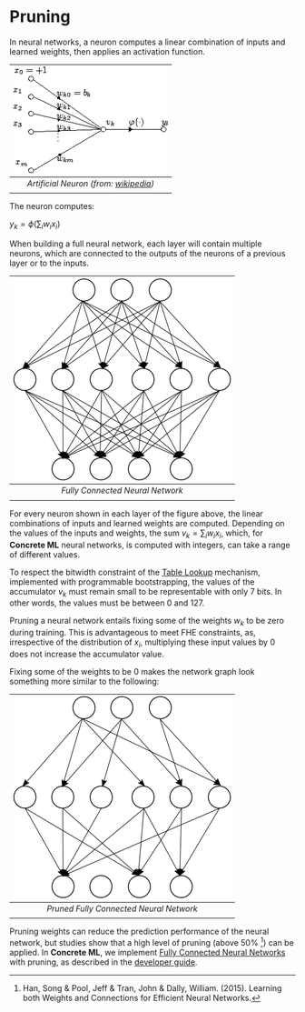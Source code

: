 # Pruning

In neural networks, a neuron computes a linear combination of inputs and learned weights, then applies an activation function.

|                   ![Artificial Neuron](figures/Artificial_neuron.png)                    |
| :--------------------------------------------------------------------------------------: |
| *Artificial Neuron (from: [wikipedia](https://en.wikipedia.org/wiki/Artificial_neuron))* |
|                                                                                          |

The neuron computes:

$y_k = \phi\left(\sum_i w_ix_i\right)$

When building a full neural network, each layer will contain multiple neurons, which are connected to the outputs of the neurons of a previous layer or to the inputs.

| ![Neural Network](figures/network.png) |
| :------------------------------------: |
|    *Fully Connected Neural Network*    |
|                                        |

For every neuron shown in each layer of the figure above, the linear combinations of inputs and learned weights are computed. Depending on the values of the inputs and weights, the sum $v_k = \sum_i w_ix_i$, which, for **Concrete ML** neural networks, is computed with integers, can take a range of different values.

To respect the bitwidth constraint of the [Table Lookup](https://docs.zama.ai/concrete-numpy/stable/user/tutorial/table_lookup.html) mechanism, implemented with programmable bootstrapping, the values of the accumulator $v_k$ must remain small to be representable with only 7 bits. In other words, the values must be between 0 and 127.

Pruning a neural network entails fixing some of the weights $w_k$ to be zero during training. This is advantageous to meet FHE constraints, as, irrespective of the distribution of $x_i$, multiplying these input values by 0 does not increase the accumulator value.

Fixing some of the weights to be 0 makes the network graph look something more similar to the following:

| ![Neural Network](figures/prunednet.png) |
| :--------------------------------------: |
| *Pruned Fully Connected Neural Network*  |
|                                          |

Pruning weights can reduce the prediction performance of the neural network, but studies show that a high level of pruning (above 50% [^1]) can be applied. In **Concrete ML**, we implement [Fully Connected Neural Networks](../../_apidoc/concrete.ml.sklearn.html#concrete.ml.sklearn.qnn.NeuralNetClassifier) with pruning, as described in the [developer guide](../../dev/explanation/skorch_usage.md).

[^1]: Han, Song & Pool, Jeff & Tran, John & Dally, William. (2015). Learning both Weights and Connections for Efficient Neural Networks.
